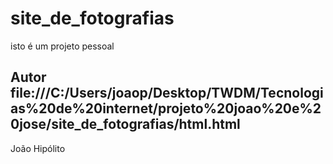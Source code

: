 # site_de_fotografias
isto é um projeto pessoal

## Autor file:///C:/Users/joaop/Desktop/TWDM/Tecnologias%20de%20internet/projeto%20joao%20e%20jose/site_de_fotografias/html.html 
João Hipólito

